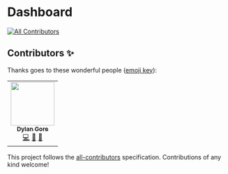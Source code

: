 # Dashboard
<!-- ALL-CONTRIBUTORS-BADGE:START - Do not remove or modify this section -->
[![All Contributors](https://img.shields.io/badge/all_contributors-1-orange.svg?style=flat-square)](#contributors-)
<!-- ALL-CONTRIBUTORS-BADGE:END -->

## Contributors ✨

Thanks goes to these wonderful people ([emoji key](https://allcontributors.org/docs/en/emoji-key)):

<!-- ALL-CONTRIBUTORS-LIST:START - Do not remove or modify this section -->
<!-- prettier-ignore-start -->
<!-- markdownlint-disable -->
<table>
  <tr>
    <td align="center"><a href="https://dylangore.ie/"><img src="https://avatars1.githubusercontent.com/u/2760449?v=4?s=100" width="100px;" alt=""/><br /><sub><b>Dylan Gore</b></sub></a><br /><a href="https://github.com/DylanGore/FYP-Dashboard/commits?author=DylanGore" title="Code">💻</a> <a href="https://github.com/DylanGore/FYP-Dashboard/commits?author=DylanGore" title="Documentation">📖</a> <a href="#ideas-DylanGore" title="Ideas, Planning, & Feedback">🤔</a></td>
  </tr>
</table>

<!-- markdownlint-restore -->
<!-- prettier-ignore-end -->

<!-- ALL-CONTRIBUTORS-LIST:END -->

This project follows the [all-contributors](https://github.com/all-contributors/all-contributors) specification. Contributions of any kind welcome!